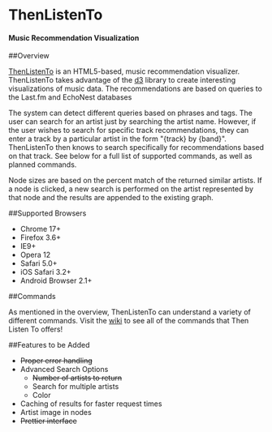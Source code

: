 # ThenListenTo

#### Music Recommendation Visualization

##Overview

[ThenListenTo](http://www.thenlistento.com) is an HTML5-based, music recommendation visualizer. ThenListenTo takes advantage of the [d3](http://d3js.org/) library to create interesting visualizations of music data. The recommendations are based on queries to the Last.fm and EchoNest databases

The system can detect different queries based on phrases and tags. The user can search for an artist just by searching the artist name. However, if the user wishes to search for specific track recommendations, they can enter a track by a particular artist in the form "{track} by {band}". ThenListenTo then knows to search specifically for recommendations based on that track. See below for a full list of supported commands, as well as planned commands.

Node sizes are based on the percent match of the returned similar artists. If a node is clicked, a new search is performed on the artist represented by that node and the results are appended to the existing graph. 

##Supported Browsers
* Chrome 17+
* Firefox 3.6+
* IE9+
* Opera 12
* Safari 5.0+
* iOS Safari 3.2+
* Android Browser 2.1+

##Commands

As mentioned in the overview, ThenListenTo can understand a variety of different commands. Visit the [wiki](https://github.com/chrisbenincasa/thenlistento/wiki) to see all of the commands that Then Listen To offers!

##Features to be Added

* ~~Proper error handling~~
* Advanced Search Options  
    * ~~Number of artists to return~~
    * Search for multiple artists
    * Color
* Caching of results for faster request times  
* Artist image in nodes  
* ~~Prettier interface~~ 